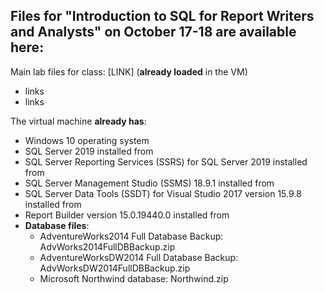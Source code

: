 ## Files for "Introduction to SQL for Report Writers and Analysts" on October 17-18 are available here: 



Main lab files for class: [LINK] (**already loaded** in the VM)

- links
- links

The virtual machine **already has**:

- Windows 10 operating system
- SQL Server 2019 installed from 
- SQL Server Reporting Services (SSRS) for SQL Server 2019 installed from
- SQL Server Management Studio (SSMS) 18.9.1 installed from 
- SQL Server Data Tools (SSDT) for Visual Studio 2017 version 15.9.8 installed from 
- Report Builder version 15.0.19440.0 installed from 
- **Database files**:
    - AdventureWorks2014 Full Database Backup: AdvWorks2014FullDBBackup.zip
    - AdventureWorksDW2014 Full Database Backup: AdvWorksDW2014FullDBBackup.zip
    - Microsoft Northwind database: Northwind.zip

